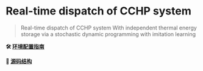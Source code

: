 # Real-time dispatch of CCHP system

> Real-time dispatch of CCHP system With
> independent thermal energy storage via a stochastic
> dynamic programming with imitation learning

**🛠 [环境配置指南](/docs/install.md)**

**🎯 [源码结构](/docs/src.md)**


